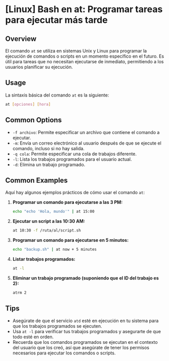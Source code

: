 # [Linux] Bash en at: Programar tareas para ejecutar más tarde

## Overview
El comando `at` se utiliza en sistemas Unix y Linux para programar la ejecución de comandos o scripts en un momento específico en el futuro. Es útil para tareas que no necesitan ejecutarse de inmediato, permitiendo a los usuarios planificar su ejecución.

## Usage
La sintaxis básica del comando `at` es la siguiente:

```bash
at [opciones] [hora]
```

## Common Options
- `-f archivo`: Permite especificar un archivo que contiene el comando a ejecutar.
- `-m`: Envía un correo electrónico al usuario después de que se ejecute el comando, incluso si no hay salida.
- `-q cola`: Permite especificar una cola de trabajos diferente.
- `-l`: Lista los trabajos programados para el usuario actual.
- `-d`: Elimina un trabajo programado.

## Common Examples
Aquí hay algunos ejemplos prácticos de cómo usar el comando `at`:

1. **Programar un comando para ejecutarse a las 3 PM:**
   ```bash
   echo "echo 'Hola, mundo'" | at 15:00
   ```

2. **Ejecutar un script a las 10:30 AM:**
   ```bash
   at 10:30 -f /ruta/al/script.sh
   ```

3. **Programar un comando para ejecutarse en 5 minutos:**
   ```bash
   echo "backup.sh" | at now + 5 minutes
   ```

4. **Listar trabajos programados:**
   ```bash
   at -l
   ```

5. **Eliminar un trabajo programado (suponiendo que el ID del trabajo es 2):**
   ```bash
   atrm 2
   ```

## Tips
- Asegúrate de que el servicio `atd` esté en ejecución en tu sistema para que los trabajos programados se ejecuten.
- Usa `at -l` para verificar tus trabajos programados y asegurarte de que todo esté en orden.
- Recuerda que los comandos programados se ejecutan en el contexto del usuario que los creó, así que asegúrate de tener los permisos necesarios para ejecutar los comandos o scripts.